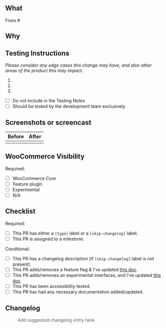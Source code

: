 <!-- Please do not remove any information from this pull request. Instead, add N/A or leave blank if not applicable -->

## What

Fixes #

## Why

<!-- Describe the reason for your changes. This will help the reviewer and future readers get additional context -->

## Testing Instructions

<!-- Write these steps from the perspective of a "user" (merchant) familiar with WooCommerce. No need to spell out the steps for common setup scenarios (eg. "Create a product"), but do be specific about the thing being tested. Include screenshots demonstrating expectations where that will be helpful. -->

_Please consider any edge cases this change may have, and also other areas of the product this may impact._

1.
2.
3.

* [ ] Do not include in the Testing Notes <!-- Check this box if this PR can't be tested (ie: it makes changes to tests, coding standards, docblocks, etc.). -->
* [ ] Should be tested by the development team exclusively <!-- Check this box if this PR should be tested by the development team exclusively (ie: it doesn't include user-facing changes or it can't be tested without manually modifying the code). -->

## Screenshots or screencast

<!-- Any screenshots of UI changes will be helpful to include here. Leave blank if not applicable. -->

| Before | After |
| ------ | ----- |
|        |       |

## WooCommerce Visibility

<!-- Check this documentation link (../docs/blocks/feature-flags-and-experimental-interfaces.md) to see if the change is visible in WooCommerce core, part of the feature plugin, or experimental. -->
Required:

* [ ] WooCommerce Core
* [ ] Feature plugin
* [ ] Experimental
* [ ] N/A

## Checklist

Required:
* [ ] This PR has either a `[type]` label or a `[skip-changelog]` label.
* [ ] This PR is assigned to a milestone.

Conditional:
* [ ] This PR has a changelog description (if `[skip-changelog]` label is not present).
* [ ] This PR adds/removes a feature flag & I've updated [this doc](https://github.com/woocommerce/woocommerce-blocks/blob/trunk/docs/internal-developers/blocks/feature-flags-and-experimental-interfaces.md).
* [ ] This PR adds/removes an experimental interfaces, and I've updated [this doc](https://github.com/woocommerce/woocommerce-blocks/blob/trunk/docs/internal-developers/blocks/feature-flags-and-experimental-interfaces.md).
* [ ] This PR has been accessibility tested.
* [ ] This PR has had any necessary documentation added/updated.

## Changelog
<!-- Provide a brief, descriptive summary of the changes in this PR. Include potential impacts on different parts of the product. Example: "Updated the checkout process to streamline the experience for users and reduce the number of steps." -->

> Add suggested changelog entry here.
